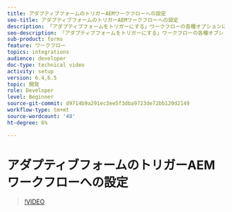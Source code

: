 ```yaml
---
title: アダプティブフォームのトリガーAEMワークフローへの設定
seo-title: アダプティブフォームのトリガーAEMワークフローへの設定
description: 「アダプティブフォームをトリガーにする」ワークフローの各種オプションについてAEM
seo-description: 「アダプティブフォームをトリガーにする」ワークフローの各種オプションについてAEM
sub-product: forms
feature: ワークフロー
topics: integrations
audience: developer
doc-type: technical video
activity: setup
version: 6.4,6.5
topic: 開発
role: Developer
level: Beginner
source-git-commit: d9714b9a291ec3ee5f3dba9723de72bb120d2149
workflow-type: tm+mt
source-wordcount: '48'
ht-degree: 6%

---
```



# アダプティブフォームのトリガーAEMワークフローへの設定


>[!VIDEO](https://video.tv.adobe.com/v/28316?quality=9&learn=on)

